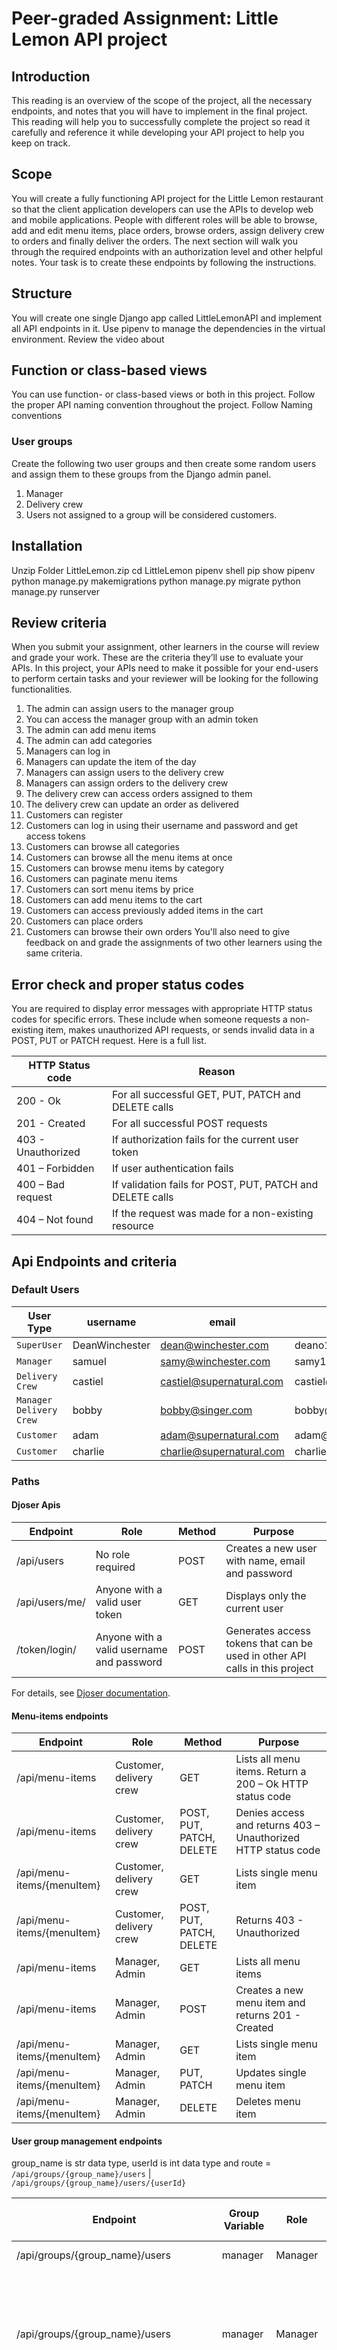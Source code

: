 # Peer-graded Assignment: Little Lemon API project

## Introduction

This reading is an overview of the scope of the project, all the necessary endpoints, and notes that you will have to implement in the final project.
This reading will help you to successfully complete the project so read it carefully and reference it while developing your API project to help you
keep on track.

## Scope

You will create a fully functioning API project for the Little Lemon restaurant so that the client application developers can use the APIs to develop
web and mobile applications. People with different roles will be able to browse, add and edit menu items, place orders, browse orders, assign delivery
crew to orders and finally deliver the orders.
The next section will walk you through the required endpoints with an authorization level and other helpful notes. Your task is to create these
endpoints by following the instructions.

## Structure

You will create one single Django app called LittleLemonAPI and implement all API endpoints in it. Use pipenv to manage the dependencies in the
virtual environment. Review the video about

## Function or class-based views

You can use function- or class-based views or both in this project. Follow the proper API naming convention throughout the project.
Follow Naming conventions

### User groups

Create the following two user groups and then create some random users and assign them to these groups from the Django admin panel.

1. Manager
2. Delivery crew
3. Users not assigned to a group will be considered customers.

## Installation

Unzip Folder LittleLemon.zip
cd LittleLemon
pipenv shell
pip show pipenv
python manage.py makemigrations
python manage.py migrate
python manage.py runserver

## Review criteria

When you submit your assignment, other learners in the course will review and grade your work. These are the criteria they’ll use to evaluate your
APIs.
In this project, your APIs need to make it possible for your end-users to perform certain tasks and your reviewer will be looking for the following
functionalities.

1. The admin can assign users to the manager group
2. You can access the manager group with an admin token
3. The admin can add menu items
4. The admin can add categories
5. Managers can log in
6. Managers can update the item of the day
7. Managers can assign users to the delivery crew
8. Managers can assign orders to the delivery crew
9. The delivery crew can access orders assigned to them
10. The delivery crew can update an order as delivered
11. Customers can register
12. Customers can log in using their username and password and get access tokens
13. Customers can browse all categories
14. Customers can browse all the menu items at once
15. Customers can browse menu items by category
16. Customers can paginate menu items
17. Customers can sort menu items by price
18. Customers can add menu items to the cart
19. Customers can access previously added items in the cart
20. Customers can place orders
21. Customers can browse their own orders
    You'll also need to give feedback on and grade the assignments of two other learners using the same criteria.

## Error check and proper status codes

You are required to display error messages with appropriate HTTP status codes for specific errors. These include when someone requests a non-existing
item, makes unauthorized API requests, or sends invalid data in a POST, PUT or PATCH request. Here is a full list.

| HTTP Status code   | Reason                                                    |
|--------------------|-----------------------------------------------------------|
| 200 - Ok           | For all successful GET, PUT, PATCH and DELETE calls       |
| 201 - Created      | For all successful POST requests                          |
| 403 - Unauthorized | If authorization fails for the current user token         |
| 401 – Forbidden    | If user authentication fails                              |
| 400 – Bad request  | If validation fails for POST, PUT, PATCH and DELETE calls |
| 404 – Not found    | If the request was made for a non-existing resource       |

## Api Endpoints and criteria

### Default Users

| User Type                    | username       | email                    | password                 |
|------------------------------|----------------|--------------------------|--------------------------|
| `SuperUser`                  | DeanWinchester | dean@winchester.com      | deano123!                |
| `Manager`                    | samuel         | samy@winchester.com      | samy123!                 |
| `Delivery Crew`              | castiel        | castiel@supernatural.com | castiel@123!castiel@123! |
| `Manager`<br>`Delivery Crew` | bobby          | bobby@singer.com         | bobby@123!               |
| `Customer`                   | adam           | adam@supernatural.com    | adam@123!                |
| `Customer`                   | charlie        | charlie@supernatural.com | charlie@123!             |

### Paths

#### Djoser Apis

| Endpoint       | Role                                      | Method | Purpose                                                                     |
|----------------|-------------------------------------------|--------|-----------------------------------------------------------------------------|
| /api/users     | No role required                          | POST   | Creates a new user with name, email and password                            |
| /api/users/me/ | Anyone with a valid user token            | GET    | Displays only the current user                                              |
| /token/login/  | Anyone with a valid username and password | POST   | Generates access tokens that can be used in other API calls in this project |

For details, see [Djoser documentation](https://djoser.readthedocs.io/en/latest/index.html).

#### Menu-items endpoints

| Endpoint                   | Role                    | Method                   | Purpose                                                       |
|----------------------------|-------------------------|--------------------------|---------------------------------------------------------------|
| /api/menu-items            | Customer, delivery crew | GET                      | Lists all menu items. Return a 200 – Ok HTTP status code      |
| /api/menu-items            | Customer, delivery crew | POST, PUT, PATCH, DELETE | Denies access and returns 403 – Unauthorized HTTP status code |
| /api/menu-items/{menuItem} | Customer, delivery crew | GET                      | Lists single menu item                                        |
| /api/menu-items/{menuItem} | Customer, delivery crew | POST, PUT, PATCH, DELETE | Returns 403 - Unauthorized                                    |
| /api/menu-items            | Manager, Admin          | GET                      | Lists all menu items                                          | 
| /api/menu-items            | Manager, Admin          | POST                     | Creates a new menu item and returns 201 - Created             |
| /api/menu-items/{menuItem} | Manager, Admin          | GET                      | Lists single menu item                                        |
| /api/menu-items/{menuItem} | Manager, Admin          | PUT, PATCH               | Updates single menu item                                      |
| /api/menu-items/{menuItem} | Manager, Admin          | DELETE                   | Deletes menu item                                             |

#### User group management endpoints

group_name is str data type, userId is int data type and route = ```/api/groups/{group_name}/users``` | ```/api/groups/{group_name}/users/{userId}```

| Endpoint                                | Group Variable | Role    | Method | Authorized User Types | Purpose                                                                                                                                                |
|-----------------------------------------|----------------|---------|--------|-----------------------|--------------------------------------------------------------------------------------------------------------------------------------------------------|
| /api/groups/{group_name}/users          | manager        | Manager | GET    | Manager, Admin        | Returns all managers                                                                                                                                   |
| /api/groups/{group_name}/users          | manager        | Manager | POST   | Manager, Admin        | Assigns the user in the payload to the manager group and returns 201-Created                                                                           |
| /api/groups/{group_name}/users/{userId} | manager        | Manager | DELETE | Manager, Admin        | Removes this particular user from the manager group and returns 200 – Success if everything is okay. If the user is not found, returns 404 – Not found |
| /api/groups/{group_name}/users          | delivery-crew  | Manager | GET    | Manager, Admin        | Returns all delivery crew                                                                                                                              |
| /api/groups/{group_name}/users          | delivery-crew  | Manager | POST   | Manager, Admin        | Assigns the user in the payload to delivery crew group and returns 201-Created HTTP                                                                    |
| /api/groups/{group_name}/users/{userId} | delivery-crew  | Manager | DELETE | Manager, Admin        | Removes this user from the manager group and returns 200 – Success if everything is okay. If the user is not found, returns 404 – Not found            |

#### Categories endpoints

| Methods         | Role     | Method | Purpose                                   | Authorized User Types                   | 
|-----------------|----------|--------|-------------------------------------------|-----------------------------------------|
| /api/categories | Customer | GET    | Returns categories the current user token | Admin, Manager, Delivery Crew, Customer |
| /api/categories | Customer | POST   | Create Category                           | Admin, Manager                          |

#### Cart management endpoints

-```/api/cart/menu-items``` and data type int

| Methods              | Role     | Method | Purpose                                                                                         | Authorized User Types                   | 
|----------------------|----------|--------|-------------------------------------------------------------------------------------------------|-----------------------------------------|
| /api/cart/menu-items | Customer | GET    | Returns current items in the cart for the current user token                                    | Admin, Manager, Delivery Crew, Customer |
| /api/cart/menu-items | Customer | POST   | Adds the menu item to the cart. Sets the authenticated user as the user id for these cart items | Admin, Manager, Delivery Crew, Customer |
| /api/cart/menu-items | Customer | DELETE | Deletes all menu items created by the current user token                                        | Admin, Manager, Delivery Crew, Customer |

#### Order management endpoints

| Methods               | Role          | Method     | Purpose                                                                                                                                                                                                                                                                                                                                               | Authorized User Types                   | 
|-----------------------|---------------|------------|-------------------------------------------------------------------------------------------------------------------------------------------------------------------------------------------------------------------------------------------------------------------------------------------------------------------------------------------------------|-----------------------------------------|
| /api/orders           | Customer      | GET        | Returns all orders with order items created by this user                                                                                                                                                                                                                                                                                              | Admin, Manager, Delivery Crew, Customer |
| /api/orders           | Customer      | POST       | Creates a new order item for the current user. Gets current cart items from the cart endpoints and adds those items to the order items table. Then deletes all items from the cart for this user.                                                                                                                                                     | Admin, Manager, Delivery Crew, Customer |
| /api/orders/{orderId} | Customer      | GET        | Returns all items for this order id. If the order ID doesn’t belong to the current user, it displays an appropriate HTTP error status code.                                                                                                                                                                                                           | Admin, Manager, Delivery Crew, Customer |
| /api/orders           | Manager       | GET        | Returns all orders with order items by all users                                                                                                                                                                                                                                                                                                      | Admin, Manager, Delivery Crew, Customer |
| /api/orders/{orderId} | Customer      | PUT, PATCH | Updates the order. A manager can use this endpoint to set a delivery crew to this order, and also update the order status to 0 or 1. If a delivery crew is assigned to this order and the status = 0, it means the order is out for delivery. If a delivery crew is assigned to this order and the status = 1, it means the order has been delivered. | Admin, Manager, Delivery Crew, Customer |
| /api/orders/{orderId} | Manager       | DELETE     | Deletes this order                                                                                                                                                                                                                                                                                                                                    | Admin, Manager, Delivery Crew, Customer |
| /api/orders           | Delivery crew | GET        | Returns all orders with order items assigned to the delivery crew                                                                                                                                                                                                                                                                                     | Admin, Manager, Delivery Crew, Customer |
| /api/orders/{orderId} | Delivery crew | PATCH      | A delivery crew can use this endpoint to update the order status to 0 or 1. The delivery crew will not be able to update anything else in this order.                                                                                                                                                                                                 | Admin, Manager, Delivery Crew, Customer |

## Additional step

Implement proper filtering, pagination and sorting capabilities for /api/menu-items and /api/orders endpoints.

| Endpoint        | Filtering   | Ordering        | Pagination                          | Sorting         | Pagination Parameters | Sorting Parameters         |
|-----------------|-------------|-----------------|-------------------------------------|-----------------|-----------------------|----------------------------|
| /api/menu-items | category-id | price, category | Default page size: None all records | price, category | ?page_size=3&page=1   | ?category=1&ordering=price |
| /api/orders     |             |                 | Default page size: 5                |                 |                       |                            |

## Throttling

Finally, apply some throttling for the authenticated users and anonymous or unauthenticated users.

#### Remove single user from a group

## Test Cases
Users, Order and roles are created
### The admin Test Case
1. Ok - The Admin can assign users to the manager group
2. Ok - The Admin can access the manager group with an admin token
3. Ok - The admin can add menu items
4. Ok - The admin can add categories

### The Managers Test Case

1. Ok - Managers can log in
2. Ok - Managers can update the item of the day
3. Ok - Managers can assign users to the delivery crew
4. Ok - Managers can assign orders to the delivery crew

### The Delivery crew Test Case

1. Ok - The delivery crew can log in using their username and password and get access tokens
2. Ok - The delivery crew can access orders assigned to them
3. Ok - The delivery crew can update an order as delivered

### The Customers Test Case

1. Ok - Customers can register
2. Ok - Customers can log in using their username and password and get access tokens
3. Ok - Customers can browse all categories
4. Ok - Customers can browse all the menu items at once
5. Ok - Customers can browse menu items by category
6. Ok - Customers can paginate menu items
7. Ok - Customers can sort menu items by price
8. Ok - Customers can add menu items to the cart
9. Ok - Customers can access previously added items in the cart
10. Ok - Customers can place orders
11. Ok - Customers can browse their own orders

